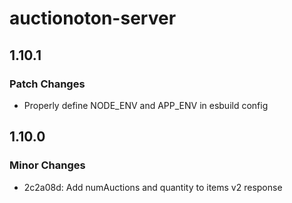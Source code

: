 # auctionoton-server

## 1.10.1

### Patch Changes

- Properly define NODE_ENV and APP_ENV in esbuild config

## 1.10.0

### Minor Changes

- 2c2a08d: Add numAuctions and quantity to items v2 response
